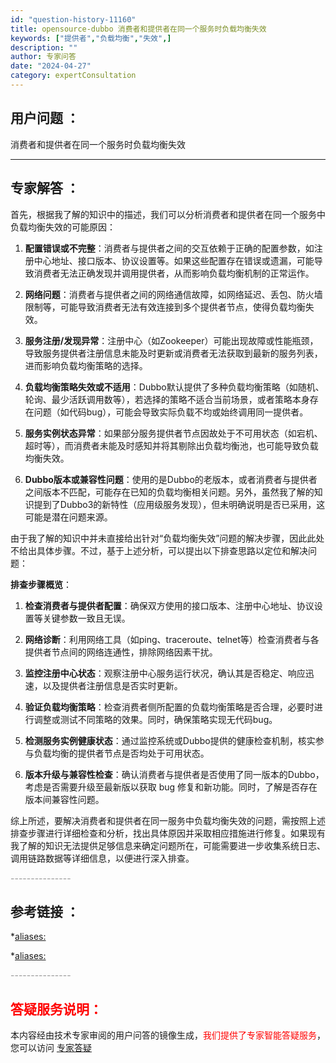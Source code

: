 ```yaml
---
id: "question-history-11160"
title: opensource-dubbo 消费者和提供者在同一个服务时负载均衡失效
keywords: ["提供者","负载均衡","失效",]
description: ""
author: 专家问答
date: "2024-04-27"
category: expertConsultation
---
```


## 用户问题 ： 
 消费者和提供者在同一个服务时负载均衡失效
 

---------------
## 专家解答 ：

首先，根据我了解的知识中的描述，我们可以分析消费者和提供者在同一个服务中负载均衡失效的可能原因：

1. **配置错误或不完整**：消费者与提供者之间的交互依赖于正确的配置参数，如注册中心地址、接口版本、协议设置等。如果这些配置存在错误或遗漏，可能导致消费者无法正确发现并调用提供者，从而影响负载均衡机制的正常运作。

2. **网络问题**：消费者与提供者之间的网络通信故障，如网络延迟、丢包、防火墙限制等，可能导致消费者无法有效连接到多个提供者节点，使得负载均衡失效。

3. **服务注册/发现异常**：注册中心（如Zookeeper）可能出现故障或性能瓶颈，导致服务提供者注册信息未能及时更新或消费者无法获取到最新的服务列表，进而影响负载均衡策略的选择。

4. **负载均衡策略失效或不适用**：Dubbo默认提供了多种负载均衡策略（如随机、轮询、最少活跃调用数等），若选择的策略不适合当前场景，或者策略本身存在问题（如代码bug），可能会导致实际负载不均或始终调用同一提供者。

5. **服务实例状态异常**：如果部分服务提供者节点因故处于不可用状态（如宕机、超时等），而消费者未能及时感知并将其剔除出负载均衡池，也可能导致负载均衡失效。

6. **Dubbo版本或兼容性问题**：使用的是Dubbo的老版本，或者消费者与提供者之间版本不匹配，可能存在已知的负载均衡相关问题。另外，虽然我了解的知识提到了Dubbo3的新特性（应用级服务发现），但未明确说明是否已采用，这可能是潜在问题来源。

由于我了解的知识中并未直接给出针对“负载均衡失效”问题的解决步骤，因此此处不给出具体步骤。不过，基于上述分析，可以提出以下排查思路以定位和解决问题：

**排查步骤概览**：

1. **检查消费者与提供者配置**：确保双方使用的接口版本、注册中心地址、协议设置等关键参数一致且无误。

2. **网络诊断**：利用网络工具（如ping、traceroute、telnet等）检查消费者与各提供者节点间的网络连通性，排除网络因素干扰。

3. **监控注册中心状态**：观察注册中心服务运行状况，确认其是否稳定、响应迅速，以及提供者注册信息是否实时更新。

4. **验证负载均衡策略**：检查消费者侧所配置的负载均衡策略是否合理，必要时进行调整或测试不同策略的效果。同时，确保策略实现无代码bug。

5. **检测服务实例健康状态**：通过监控系统或Dubbo提供的健康检查机制，核实参与负载均衡的提供者节点是否均处于可用状态。

6. **版本升级与兼容性检查**：确认消费者与提供者是否使用了同一版本的Dubbo，考虑是否需要升级至最新版以获取 bug 修复和新功能。同时，了解是否存在版本间兼容性问题。

综上所述，要解决消费者和提供者在同一服务中负载均衡失效的问题，需按照上述排查步骤进行详细检查和分析，找出具体原因并采取相应措施进行修复。如果现有我了解的知识无法提供足够信息来确定问题所在，可能需要进一步收集系统日志、调用链路数据等详细信息，以便进行深入排查。


<font color="#949494">---------------</font> 


## 参考链接 ：

*[aliases:](https://github/tree/master/content/zh-cn/docs/references/configuration/api.md)
 
 *[aliases:](https://github/tree/master/content/zh-cn/docs/advanced/routing-rule.md)


 <font color="#949494">---------------</font> 
 


## <font color="#FF0000">答疑服务说明：</font> 

本内容经由技术专家审阅的用户问答的镜像生成，<font color="#FF0000">我们提供了专家智能答疑服务</font>，您可以访问 [专家答疑](https://opensource.alibaba.com/chatBot)
